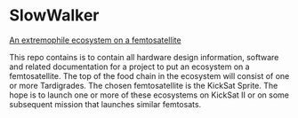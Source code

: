 # SlowWalker
[An extremophile ecosystem on a femtosatellite](https://github.com/ProjectPersephone/SlowWalker/wiki/Project-Slow-Walker)

This repo contains is to contain all hardware design information, software and related documentation for a project to put an ecosystem on a femtosatellite. The top of the food chain in the ecosystem will consist of one or more Tardigrades. The chosen femtosatellite is the KickSat Sprite. The hope is to launch one or more of these ecosystems on KickSat II or on some subsequent mission that launches similar femtosats.
